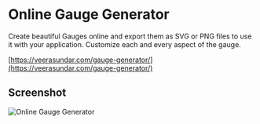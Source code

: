 # Online Gauge Generator

Create beautiful Gauges online and export them as SVG or PNG files to use it with your application. Customize each and every aspect of the gauge.

[https://veerasundar.com/gauge-generator/](https://veerasundar.com/gauge-generator/)

## Screenshot

![Online Gauge Generator](https://pbs.twimg.com/media/DE6hMPkVYAAMZhQ.jpg:large)
